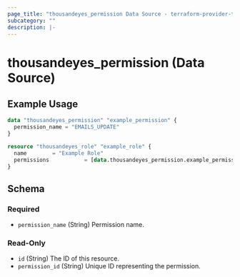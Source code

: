 ```yaml
---
page_title: "thousandeyes_permission Data Source - terraform-provider-thousandeyes"
subcategory: ""
description: |-
---
```


# thousandeyes_permission (Data Source)



## Example Usage

```terraform
data "thousandeyes_permission" "example_permission" {
  permission_name = "EMAILS_UPDATE"
}

resource "thousandeyes_role" "example_role" {
  name        = "Example Role"
  permissions           = [data.thousandeyes_permission.example_permission.permission_id]
}
```

<!-- schema generated by tfplugindocs -->
## Schema

### Required

- `permission_name` (String) Permission name.

### Read-Only

- `id` (String) The ID of this resource.
- `permission_id` (String) Unique ID representing the permission.



